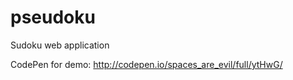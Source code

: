 pseudoku
========

Sudoku web application

CodePen for demo: http://codepen.io/spaces_are_evil/full/ytHwG/
